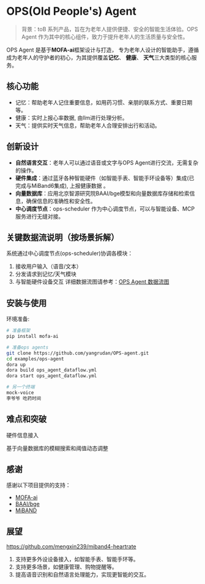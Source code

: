 # OPS(Old People's) Agent

> 背景：toB 系列产品，旨在为老年人提供便捷、安全的智能生活体验。OPS Agent 作为其中的核心组件，致力于提升老年人的生活质量与安全性。

OPS Agent 是基于**MOFA-ai**框架设计与打造， 专为老年人设计的智能助手，遵循成为老年人的守护者的初心，为其提供覆盖**记忆**、 **健康**、 **天气**三大类型的核心服务。

## 核心功能

- 记忆：帮助老年人记住重要信息，如用药习惯、亲朋的联系方式、重要日期等。
- 健康：实时上报心率数据, 由llm进行处理分析。
- 天气：提供实时天气信息，帮助老年人合理安排出行和活动。

## 创新设计

- **自然语言交互**：老年人可以通过语音或文字与OPS Agent进行交流，无需复杂的操作。
- **硬件集成**：通过蓝牙各种智能硬件（如智能手表、智能手环设备等）集成(已完成与MiBand6集成), 上报健康数据 。
- **向量数据库**：应用北京智源研究院BAAI/bge模型和向量数据库存储和检索信息，确保信息的准确性和安全性。
- **中心调度节点**：ops-scheduler 作为中心调度节点，可以与智能设备、MCP服务进行无缝对接。

## 关键数据流说明（按场景拆解）

系统通过中心调度节点(ops-scheduler)协调各模块：

1. 接收用户输入（语音/文本）
2. 分发请求到记忆/天气模块
3. 与智能硬件设备交互
详细数据流图请参考：[OPS Agent 数据流图](./examples/ops-agent/ops_agent_dataflow-graph.html)

## 安装与使用

环境准备:

```bash
# 准备框架
pip install mofa-ai

# 准备ops agents
git clone https://github.com/yangrudan/OPS-agent.git
cd examples/ops-agent
dora up
dora build ops_agent_dataflow.yml
dora start ops_agent_dataflow.yml

# 另一个终端
mock-voice
李爷爷 吃药时间
```

## 难点和突破

硬件信息接入

基于向量数据库的模糊搜索和阈值动态调整

## 感谢

感谢以下项目提供的支持：

- [MOFA-ai](https://github.com/mofa-ai/mofa-ai)
- [BAAI/bge](https://github.com/baidu/bge)
- [MiBAND](https://github.com/mengxin239/miband4-heartrate)

## 展望

https://github.com/mengxin239/miband4-heartrate
1. 支持更多外设设备接入，如智能手表、智能手环等。
2. 支持更多场景，如健康管理、购物提醒等。
3. 提高语音识别和自然语言处理能力，实现更智能的交互。
